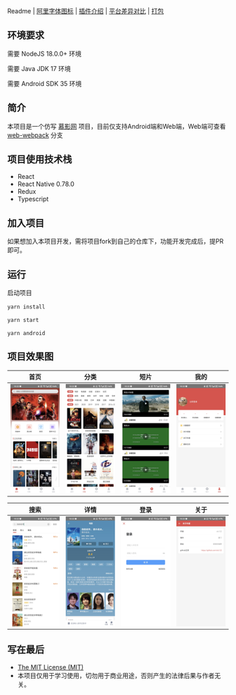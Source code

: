 Readme | [阿里字体图标](docs/iconfont.md) | [插件介绍](docs/plugin.md) | [平台差异对比](docs/difference.md) | [打包](docs/release.md) 

## 环境要求

需要 NodeJS 18.0.0+ 环境

需要 Java JDK 17    环境

需要 Android SDK 35 环境

## 简介

本项目是一个仿写 [慕影网](https://github.com/NameLi/muying-h5) 项目，目前仅支持Android端和Web端，Web端可查看 [web-webpack](https://github.com/xlz122/react-native-movie/tree/web-webpack) 分支

## 项目使用技术栈

* React
* React Native 0.78.0
* Redux
* Typescript

## 加入项目

如果想加入本项目开发，需将项目fork到自己的仓库下，功能开发完成后，提PR即可。

## 运行

启动项目

```
yarn install
```

```
yarn start
```

```
yarn android
```

## 项目效果图

|首页|分类|短片|我的|
|---|---|---|---|
|![](./preview/home.jpg)|![](./preview/movies.jpg)|![](./preview/videos.jpg)|![](./preview/mine.jpg)|

|搜索|详情|登录|关于|
|---|---|---|---|
|![](./preview/search.jpg)|![](./preview/detail.jpg)|![](./preview/login.jpg)|![](./preview/author.jpg)|

## 写在最后

* [The MIT License (MIT)](https://github.com/xlz122/movie/blob/master/LICENSE)
* 本项目仅用于学习使用，切勿用于商业用途，否则产生的法律后果与作者无关。
